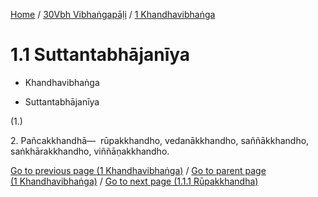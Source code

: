 
[Home](/) / [30Vbh Vibhaṅgapāḷi](../../30Vbh.md) / [1 Khandhavibhaṅga](../1.md)

# 1.1 Suttantabhājanīya

* Khandhavibhaṅga

* Suttantabhājanīya

(1.)

2\. Pañcakkhandhā—  rūpakkhandho, vedanākkhandho, saññākkhandho, saṅkhārakkhandho, viññāṇakkhandho.


[Go to previous page (1 Khandhavibhaṅga)](../1.md) / [Go to parent page (1 Khandhavibhaṅga)](../1.md) / [Go to next page (1.1.1 Rūpakkhandha)](1.1/1.1.1.md)


